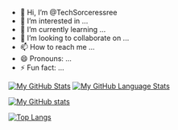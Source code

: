 - 👋 Hi, I’m @TechSorceressree
- 👀 I’m interested in ...
- 🌱 I’m currently learning ...
- 💞️ I’m looking to collaborate on ...
- 📫 How to reach me ...
- 😄 Pronouns: ...
- ⚡ Fun fact: ...

<!---
TechSorceressree/TechSorceressree is a ✨ special ✨ repository because its `README.md` (this file) appears on your GitHub profile.
You can click the Preview link to take a look at your changes.
--->
[![My GitHub Stats](https://github-readme-stats.vercel.app/api/?username=TechSorceressree&count_private=true&theme=tokyonight&showicons=true)]()
[![My GitHub Language Stats](https://github-readme-stats.vercel.app/api/top-langs/?username=TechSorceressree&langs_count=5&theme=tokyonight)]()



[![My GitHub stats](https://github-readme-stats.vercel.app/api?username=TechSorceressree&count_private=true&show_icons=true&theme=gruvbox)]()

[![Top Langs](https://github-readme-stats.vercel.app/api/top-langs/?username=TechSorceressree&theme=gruvbox)]()
